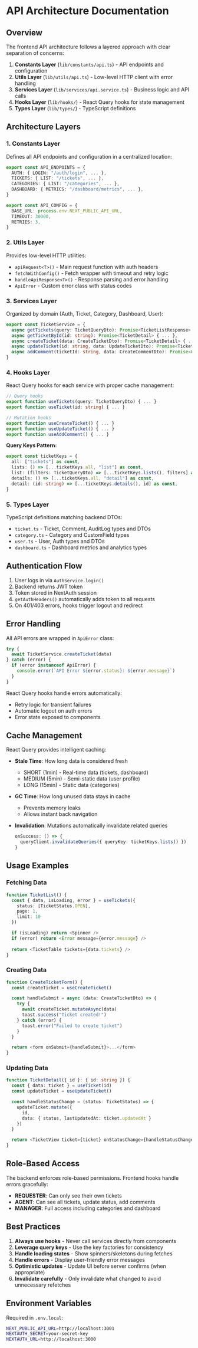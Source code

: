 # API Architecture Documentation

## Overview

The frontend API architecture follows a layered approach with clear separation of concerns:

1. **Constants Layer** (`lib/constants/api.ts`) - API endpoints and configuration
2. **Utils Layer** (`lib/utils/api.ts`) - Low-level HTTP client with error handling
3. **Services Layer** (`lib/services/api.service.ts`) - Business logic and API calls
4. **Hooks Layer** (`lib/hooks/`) - React Query hooks for state management
5. **Types Layer** (`lib/types/`) - TypeScript definitions

## Architecture Layers

### 1. Constants Layer

Defines all API endpoints and configuration in a centralized location:

```typescript
export const API_ENDPOINTS = {
  AUTH: { LOGIN: "/auth/login", ... },
  TICKETS: { LIST: "/tickets", ... },
  CATEGORIES: { LIST: "/categories", ... },
  DASHBOARD: { METRICS: "/dashboard/metrics", ... },
}

export const API_CONFIG = {
  BASE_URL: process.env.NEXT_PUBLIC_API_URL,
  TIMEOUT: 30000,
  RETRIES: 3,
}
```

### 2. Utils Layer

Provides low-level HTTP utilities:

- `apiRequest<T>()` - Main request function with auth headers
- `fetchWithConfig()` - Fetch wrapper with timeout and retry logic
- `handleApiResponse<T>()` - Response parsing and error handling
- `ApiError` - Custom error class with status codes

### 3. Services Layer

Organized by domain (Auth, Ticket, Category, Dashboard, User):

```typescript
export const TicketService = {
  async getTickets(query: TicketQueryDto): Promise<TicketListResponse> { ... },
  async getTicketById(id: string): Promise<TicketDetail> { ... },
  async createTicket(data: CreateTicketDto): Promise<TicketDetail> { ... },
  async updateTicket(id: string, data: UpdateTicketDto): Promise<TicketDetail> { ... },
  async addComment(ticketId: string, data: CreateCommentDto): Promise<Comment> { ... },
}
```

### 4. Hooks Layer

React Query hooks for each service with proper cache management:

```typescript
// Query hooks
export function useTickets(query: TicketQueryDto) { ... }
export function useTicket(id: string) { ... }

// Mutation hooks
export function useCreateTicket() { ... }
export function useUpdateTicket() { ... }
export function useAddComment() { ... }
```

**Query Keys Pattern:**
```typescript
export const ticketKeys = {
  all: ["tickets"] as const,
  lists: () => [...ticketKeys.all, "list"] as const,
  list: (filters: TicketQueryDto) => [...ticketKeys.lists(), filters] as const,
  details: () => [...ticketKeys.all, "detail"] as const,
  detail: (id: string) => [...ticketKeys.details(), id] as const,
}
```

### 5. Types Layer

TypeScript definitions matching backend DTOs:

- `ticket.ts` - Ticket, Comment, AuditLog types and DTOs
- `category.ts` - Category and CustomField types
- `user.ts` - User, Auth types and DTOs
- `dashboard.ts` - Dashboard metrics and analytics types

## Authentication Flow

1. User logs in via `AuthService.login()`
2. Backend returns JWT token
3. Token stored in NextAuth session
4. `getAuthHeaders()` automatically adds token to all requests
5. On 401/403 errors, hooks trigger logout and redirect

## Error Handling

All API errors are wrapped in `ApiError` class:

```typescript
try {
  await TicketService.createTicket(data)
} catch (error) {
  if (error instanceof ApiError) {
    console.error(`API Error ${error.status}: ${error.message}`)
  }
}
```

React Query hooks handle errors automatically:
- Retry logic for transient failures
- Automatic logout on auth errors
- Error state exposed to components

## Cache Management

React Query provides intelligent caching:

- **Stale Time**: How long data is considered fresh
  - SHORT (1min) - Real-time data (tickets, dashboard)
  - MEDIUM (5min) - Semi-static data (user profile)
  - LONG (15min) - Static data (categories)

- **GC Time**: How long unused data stays in cache
  - Prevents memory leaks
  - Allows instant back navigation

- **Invalidation**: Mutations automatically invalidate related queries
  ```typescript
  onSuccess: () => {
    queryClient.invalidateQueries({ queryKey: ticketKeys.lists() })
  }
  ```

## Usage Examples

### Fetching Data

```typescript
function TicketList() {
  const { data, isLoading, error } = useTickets({ 
    status: [TicketStatus.OPEN],
    page: 1,
    limit: 10 
  })

  if (isLoading) return <Spinner />
  if (error) return <Error message={error.message} />
  
  return <TicketTable tickets={data.tickets} />
}
```

### Creating Data

```typescript
function CreateTicketForm() {
  const createTicket = useCreateTicket()

  const handleSubmit = async (data: CreateTicketDto) => {
    try {
      await createTicket.mutateAsync(data)
      toast.success("Ticket created!")
    } catch (error) {
      toast.error("Failed to create ticket")
    }
  }

  return <form onSubmit={handleSubmit}>...</form>
}
```

### Updating Data

```typescript
function TicketDetail({ id }: { id: string }) {
  const { data: ticket } = useTicket(id)
  const updateTicket = useUpdateTicket()

  const handleStatusChange = (status: TicketStatus) => {
    updateTicket.mutate({ 
      id, 
      data: { status, lastUpdatedAt: ticket.updatedAt } 
    })
  }

  return <TicketView ticket={ticket} onStatusChange={handleStatusChange} />
}
```

## Role-Based Access

The backend enforces role-based permissions. Frontend hooks handle errors gracefully:

- **REQUESTER**: Can only see their own tickets
- **AGENT**: Can see all tickets, update status, add comments
- **MANAGER**: Full access including categories and dashboard

## Best Practices

1. **Always use hooks** - Never call services directly from components
2. **Leverage query keys** - Use the key factories for consistency
3. **Handle loading states** - Show spinners/skeletons during fetches
4. **Handle errors** - Display user-friendly error messages
5. **Optimistic updates** - Update UI before server confirms (when appropriate)
6. **Invalidate carefully** - Only invalidate what changed to avoid unnecessary refetches

## Environment Variables

Required in `.env.local`:

```bash
NEXT_PUBLIC_API_URL=http://localhost:3001
NEXTAUTH_SECRET=your-secret-key
NEXTAUTH_URL=http://localhost:3000
